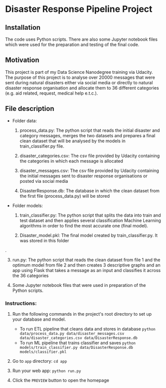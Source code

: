 # Disaster Response Pipeline Project

## Installation

The code uses Python scripts. There are also some Jupyter notebook files which were used for the preparation and testing of the final code. 

## Motivation

This project is part of my Data Science Nanodegree training via Udacity. The purpose of this project is to analyse over 20000 messages that were sent during natural disasters either via social media or directly to natural disaster response organisation and allocate them to 36 different categories (e.g. aid related, request, medical help e.t.c.).  

## File description
- Folder data: 
    1. process_data.py: The python script that reads the initial disaster and category messages, merges the two datasets and 
    prepares a final clean dataset that will be analysed by the models in train_classifier.py file.

    2. disaster_categories.csv: The csv file provided by Udacity containing the categories in which each message is 
       allocated

    3. disaster_messages.csv: The csv file provided by Udacity containing the initial messages sent to disaster response 
       organisations or posted via social media

    4. DisasterResponse.db: The database in which the clean dataset from the first file (process_data.py) will be stored

- Folder models:
     1. train_classifier.py: The python script that splits the data into train and test dataset and then applies several 
        classification Machine Learning algorithms in order to find the most accurate one (final model).

     2. Disaster_model.pkl: The final model created by train_classifier.py. It was stored in this folder


 . 

3. run.py: The python script that reads the clean dataset from file 1 and the optimum model from file 2 and then creates 3 descriptive graphs and an app using Flask that takes a message as an input and classifies it across the 36 categories  

4. Some Jupyter notebook files that were used in preparation of the Python scripts.

### Instructions:
1. Run the following commands in the project's root directory to set up your database and model.

    - To run ETL pipeline that cleans data and stores in database
        `python data/process_data.py data/disaster_messages.csv data/disaster_categories.csv data/DisasterResponse.db`
    - To run ML pipeline that trains classifier and saves
        `python models/train_classifier.py data/DisasterResponse.db models/classifier.pkl`

2. Go to `app` directory: `cd app`

3. Run your web app: `python run.py`

4. Click the `PREVIEW` button to open the homepage
